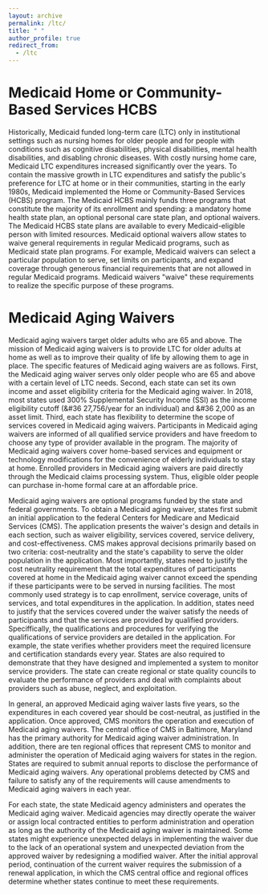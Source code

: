 ```yaml
---
layout: archive
permalink: /ltc/
title: " "
author_profile: true
redirect_from:
  - /ltc
---
```


Medicaid Home or Community-Based Services HCBS
======
Historically, Medicaid funded long-term care (LTC) only in institutional settings such
as nursing homes for older people and for people with conditions such as cognitive
disabilities, physical disabilities, mental health disabilities, and disabling chronic
diseases. With costly nursing home care, Medicaid LTC expenditures increased
significantly over the years. To contain the massive growth in LTC expenditures and
satisfy the public's preference for LTC at home or in their communities, starting in the
early 1980s, Medicaid implemented the Home or Community-Based Services (HCBS)
program. The Medicaid HCBS mainly funds three programs that constitute the majority
of its enrollment and spending: a mandatory home health state plan, an optional
personal care state plan, and optional waivers. The Medicaid HCBS state plans are
available to every Medicaid-eligible person with limited resources. Medicaid optional
waivers allow states to waive general requirements in regular Medicaid programs, such as
Medicaid state plan programs. For example, Medicaid waivers can select a particular
population to serve, set limits on participants, and expand coverage through generous financial requirements that are not allowed in regular Medicaid programs. Medicaid
waivers "waive" these requirements to realize the specific purpose of these programs.

Medicaid Aging Waivers
======
Medicaid aging waivers target older adults who are 65 and above. The mission of
Medicaid aging waivers is to provide LTC for older adults at home as well as to improve
their quality of life by allowing them to age in place. The specific features of Medicaid
aging waivers are as follows. First, the Medicaid aging waiver serves only older people
who are 65 and above with a certain level of LTC needs. Second, each state can set its
own income and asset eligibility criteria for the Medicaid aging waiver. In 2018, most
states used 300% Supplemental Security Income (SSI) as the income eligibility cutoff
(&#36 27,756/year for an individual) and &#36 2,000 as an asset limit. Third, each state has flexibility to determine the scope of services covered in Medicaid aging waivers. Participants in Medicaid aging waivers are informed of all qualified service providers and
have freedom to choose any type of provider available in the program. The majority of
Medicaid aging waivers cover home-based services and equipment or technology
modifications for the convenience of elderly individuals to stay at home. Enrolled
providers in Medicaid aging waivers are paid directly through the Medicaid claims
processing system. Thus, eligible older people can purchase in-home formal care at an affordable price.

Medicaid aging waivers are optional programs funded by the state and federal
governments. To obtain a Medicaid aging waiver, states first submit an initial
application to the federal Centers for Medicare and Medicaid Services (CMS). The
application presents the waiver's design and details in each section, such as waiver
eligibility, services covered, service delivery, and cost-effectiveness. CMS makes approval
decisions primarily based on two criteria: cost-neutrality and the state's capability to
serve the older population in the application. Most importantly, states need to justify
the cost neutrality requirement that the total expenditures of participants covered at
home in the Medicaid aging waiver cannot exceed the spending if these participants were
to be served in nursing facilities. The most commonly used strategy is to cap enrollment,
service coverage, units of services, and total expenditures in the application. 
In addition, states need to justify that the services covered under the waiver satisfy the
needs of participants and that the services are provided by qualified providers.
Speciffically, the qualifications and procedures for verifying the qualifications of service
providers are detailed in the application. For example, the state verifies whether
providers meet the required licensure and certification standards every year. States are
also required to demonstrate that they have designed and implemented a system to
monitor service providers. The state can create regional or state quality councils to
evaluate the performance of providers and deal with complaints about providers such as
abuse, neglect, and exploitation.

In general, an approved Medicaid aging waiver lasts five years, so the expenditures in
each covered year should be cost-neutral, as justified in the application. Once approved,
CMS monitors the operation and execution of Medicaid aging waivers. The central office
of CMS in Baltimore, Maryland has the primary authority for Medicaid aging waiver
administration. In addition, there are ten regional offices that represent CMS to monitor
and administer the operation of Medicaid aging waivers for states in the region. States
are required to submit annual reports to disclose the performance of Medicaid aging
waivers. Any operational problems detected by CMS and failure to satisfy any of the
requirements will cause amendments to Medicaid aging waivers in each year.

For each state, the state Medicaid agency administers and operates the Medicaid
aging waiver. Medicaid agencies may directly operate the waiver or assign local
contracted entities to perform administration and operation as long as the authority of
the Medicaid aging waiver is maintained. Some states might experience unexpected
delays in implementing the waiver due to the lack of an operational system and
unexpected deviation from the approved waiver by redesigning a modified waiver. After
the initial approval period, continuation of the current waiver requires the submission of
a renewal application, in which the CMS central office and regional offices determine
whether states continue to meet these requirements.
